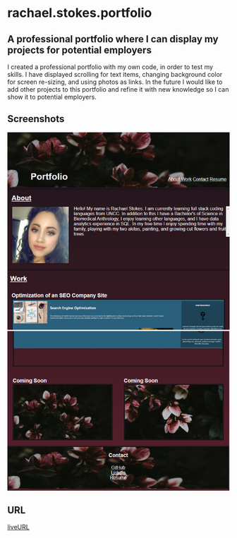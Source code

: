 # rachael.stokes.portfolio
## A professional portfolio where I can display my projects for potential employers

I created a professional portfolio with my own code, in order to test my skills.  I have displayed scrolling for text items, changing background color for screen re-sizing, and using photos as links. In the future I would like to add other projects to this portfolio and refine it with new knowledge so I can show it to potential employers.

## Screenshots

![Screenshot of top half of portfolio website](assets/images/portfolioscreenshot1.png)
![Screenshot of bottom half of portfolio website](assets/images/portfolioscreenshot2.png)

## URL 

[liveURL](https://rachaelkstokes.github.io/Rachael.Stokes.Portfolio/) 
